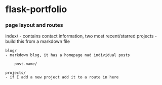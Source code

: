 # flask-portfolio

### page layout and routes

index/ 
    - contains contact information, two most recent/starred projects
    - build this from a markdown file
    
    blog/
    - markdown blog, it has a homepage nad individual posts
    
        post-name/

    projects/
    - if I add a new project add it to a route in here





